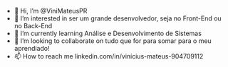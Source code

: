 - 👋 Hi, I’m @ViniMateusPR
- 👀 I’m interested in  ser um grande desenvolvedor, seja no Front-End ou no Back-End
- 🌱 I’m currently learning Análise e Desenvolvimento de Sistemas
- 💞️ I’m looking to collaborate on tudo que for para somar para o meu aprendiado!
- 📫 How to reach me linkedin.com/in/vinícius-mateus-904709112

<!---
ViniMateusPR/ViniMateusPR is a ✨ special ✨ repository because its `README.md` (this file) appears on your GitHub profile.
You can click the Preview link to take a look at your changes.
--->
